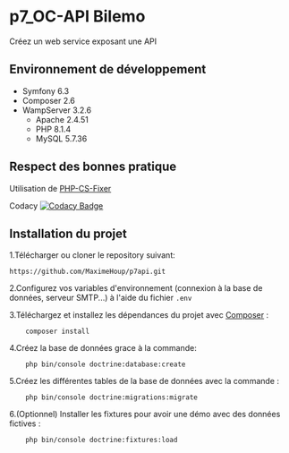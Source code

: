 # p7_OC-API Bilemo
Créez un web service exposant une API

## Environnement de développement
* Symfony 6.3
* Composer 2.6
* WampServer 3.2.6
    * Apache 2.4.51
    * PHP 8.1.4
    * MySQL 5.7.36
 
## Respect des bonnes pratique
Utilisation de [PHP-CS-Fixer](https://github.com/PHP-CS-Fixer/PHP-CS-Fixer)

Codacy [![Codacy Badge](https://app.codacy.com/project/badge/Grade/2d1b99d36e7a4cc089434cfe576b6c75)](https://app.codacy.com/gh/MaximeHoup/P6_OC-SnowTricks/dashboard?utm_source=gh&utm_medium=referral&utm_content=&utm_campaign=Badge_grade)

## Installation du projet
1.Télécharger ou cloner le repository suivant:
```
https://github.com/MaximeHoup/p7api.git
```

2.Configurez vos variables d'environnement (connexion à la base de données, serveur SMTP...) à l'aide du fichier
```.env```

3.Téléchargez et installez les dépendances du projet avec [Composer](https://getcomposer.org/download/) :
```
    composer install
```

4.Créez la base de données grace à la commande:
```
    php bin/console doctrine:database:create
```

5.Créez les différentes tables de la base de données avec la commande :
```
    php bin/console doctrine:migrations:migrate
```

6.(Optionnel) Installer les fixtures pour avoir une démo avec des données fictives :
```
    php bin/console doctrine:fixtures:load
```
